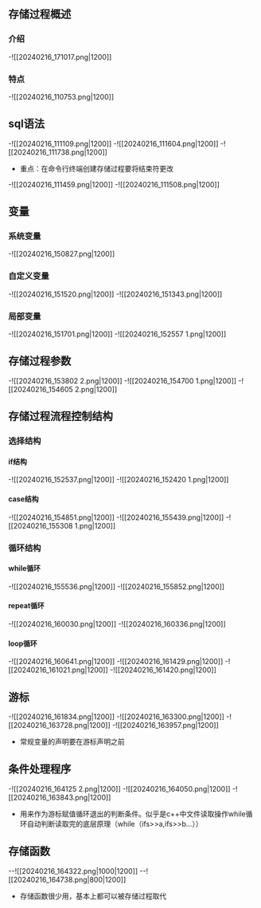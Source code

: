 ## 存储过程概述
### 介绍
-![[20240216_171017.png|1200]]
### 特点
-![[20240216_110753.png|1200]]
## sql语法
-![[20240216_111109.png|1200]]
-![[20240216_111604.png|1200]]
-![[20240216_111738.png|1200]]
- 重点：在命令行终端创建存储过程要将结束符更改

-![[20240216_111459.png|1200]]
-![[20240216_111508.png|1200]]
## 变量
### 系统变量
-![[20240216_150827.png|1200]]
### 自定义变量
-![[20240216_151520.png|1200]]
-![[20240216_151343.png|1200]]
### 局部变量
-![[20240216_151701.png|1200]]
-![[20240216_152557 1.png|1200]]
## 存储过程参数
-![[20240216_153802 2.png|1200]]
-![[20240216_154700 1.png|1200]]
-![[20240216_154605 2.png|1200]]
## 存储过程流程控制结构
### 选择结构
#### if结构
-![[20240216_152537.png|1200]]
-![[20240216_152420 1.png|1200]]
#### case结构
-![[20240216_154851.png|1200]]
-![[20240216_155439.png|1200]]
-![[20240216_155308 1.png|1200]]
### 循环结构
#### while循环
-![[20240216_155536.png|1200]]
-![[20240216_155852.png|1200]]
#### repeat循环
-![[20240216_160030.png|1200]]
-![[20240216_160336.png|1200]]
#### loop循环
-![[20240216_160641.png|1200]]
-![[20240216_161429.png|1200]]
-![[20240216_161021.png|1200]]
-![[20240216_161420.png|1200]]
## 游标
-![[20240216_161834.png|1200]]
-![[20240216_163300.png|1200]]
-![[20240216_163728.png|1200]]
-![[20240216_163957.png|1200]]
- 常规变量的声明要在游标声明之前
## 条件处理程序
-![[20240216_164125 2.png|1200]]
-![[20240216_164050.png|1200]]
-![[20240216_163843.png|1200]]
- 用来作为游标赋值循环退出的判断条件。似乎是c++中文件读取操作while循环自动判断读取完的底层原理（while（ifs>>a,ifs>>b...））
## 存储函数
--![[20240216_164322.png|1000|1200]]
--![[20240216_164738.png|800|1200]]
- 存储函数很少用，基本上都可以被存储过程取代